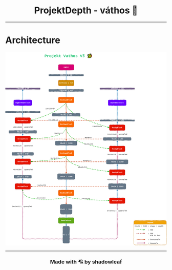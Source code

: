 <h1 align="center">ProjektDepth - váthos 🐲</h1>

---


# Architecture

![arch](documentation/ResUNet-V3-transparent.png)

---

<h3 align="center">Made with 💘 by shadowleaf</h3>

